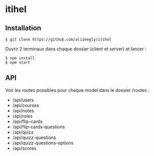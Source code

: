 # itihel

## Installation

````
$ git clone https://github.com/alizeegly/itihel
````
Ouvrir 2 terminaux dans chaque dossier (client et server) et lancer :
````
$ npm install
$ npm start
````

## API
Voir les routes possibles pour chaque model dans le dossier /routes :
- /api/users
- /api/courses
- /api/notes
- /api/roles
- /api/flip-cards
- /api/flip-cards-questions
- /api/quizz
- /api/quizz-questions
- /api/quizz-questions-options
- /api/scores